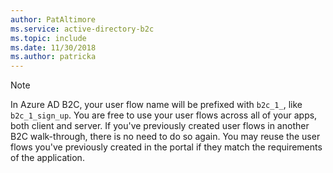 ```yaml
---
author: PatAltimore
ms.service: active-directory-b2c 
ms.topic: include
ms.date: 11/30/2018
ms.author: patricka
---
```

> [!NOTE]
> In Azure AD B2C, your user flow name will be prefixed with `b2c_1_`, like `b2c_1_sign_up`.  You are free to use your user flows across all of your apps, both client and server.  If you've previously created user flows in another B2C walk-through, there is no need to do so again. You may reuse the user flows you've previously created in the portal if they match the requirements of the application.
> 
> 

